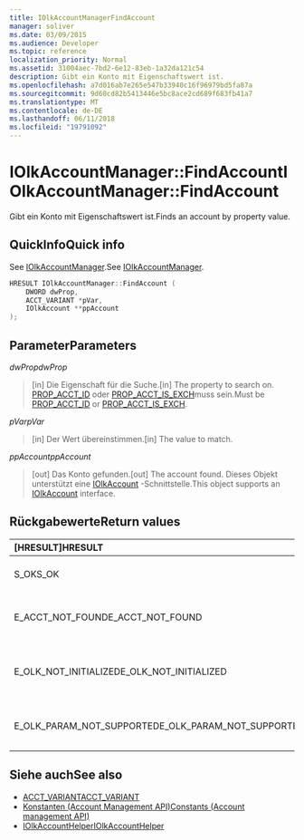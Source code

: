 ```yaml
---
title: IOlkAccountManagerFindAccount
manager: soliver
ms.date: 03/09/2015
ms.audience: Developer
ms.topic: reference
localization_priority: Normal
ms.assetid: 31004aec-7bd2-6e12-83eb-1a32da121c54
description: Gibt ein Konto mit Eigenschaftswert ist.
ms.openlocfilehash: a7d016ab7e265e547b33940c16f96979bd5fa87a
ms.sourcegitcommit: 9d60cd82b5413446e5bc8ace2cd689f683fb41a7
ms.translationtype: MT
ms.contentlocale: de-DE
ms.lasthandoff: 06/11/2018
ms.locfileid: "19791092"
---
```

# <a name="iolkaccountmanagerfindaccount"></a><span data-ttu-id="0ee16-103">IOlkAccountManager::FindAccount</span><span class="sxs-lookup"><span data-stu-id="0ee16-103">IOlkAccountManager::FindAccount</span></span>

<span data-ttu-id="0ee16-104">Gibt ein Konto mit Eigenschaftswert ist.</span><span class="sxs-lookup"><span data-stu-id="0ee16-104">Finds an account by property value.</span></span>
  
## <a name="quick-info"></a><span data-ttu-id="0ee16-105">QuickInfo</span><span class="sxs-lookup"><span data-stu-id="0ee16-105">Quick info</span></span>

<span data-ttu-id="0ee16-106">See [IOlkAccountManager](iolkaccountmanager.md).</span><span class="sxs-lookup"><span data-stu-id="0ee16-106">See [IOlkAccountManager](iolkaccountmanager.md).</span></span>
  
```cpp
HRESULT IOlkAccountManager::FindAccount (  
    DWORD dwProp, 
    ACCT_VARIANT *pVar, 
    IOlkAccount **ppAccount 
);
```

## <a name="parameters"></a><span data-ttu-id="0ee16-107">Parameter</span><span class="sxs-lookup"><span data-stu-id="0ee16-107">Parameters</span></span>

<span data-ttu-id="0ee16-108">_dwProp_</span><span class="sxs-lookup"><span data-stu-id="0ee16-108">_dwProp_</span></span>
  
> <span data-ttu-id="0ee16-109">[in] Die Eigenschaft für die Suche.</span><span class="sxs-lookup"><span data-stu-id="0ee16-109">[in] The property to search on.</span></span> <span data-ttu-id="0ee16-110">[PROP_ACCT_ID](prop_acct_id.md) oder [PROP_ACCT_IS_EXCH](prop_acct_is_exch.md)muss sein.</span><span class="sxs-lookup"><span data-stu-id="0ee16-110">Must be [PROP_ACCT_ID](prop_acct_id.md) or [PROP_ACCT_IS_EXCH](prop_acct_is_exch.md).</span></span>
    
<span data-ttu-id="0ee16-111">_pVar_</span><span class="sxs-lookup"><span data-stu-id="0ee16-111">_pVar_</span></span>
  
> <span data-ttu-id="0ee16-112">[in] Der Wert übereinstimmen.</span><span class="sxs-lookup"><span data-stu-id="0ee16-112">[in] The value to match.</span></span>
    
<span data-ttu-id="0ee16-113">_ppAccount_</span><span class="sxs-lookup"><span data-stu-id="0ee16-113">_ppAccount_</span></span>
  
> <span data-ttu-id="0ee16-114">[out] Das Konto gefunden.</span><span class="sxs-lookup"><span data-stu-id="0ee16-114">[out] The account found.</span></span> <span data-ttu-id="0ee16-115">Dieses Objekt unterstützt eine [IOlkAccount](iolkaccount.md) -Schnittstelle.</span><span class="sxs-lookup"><span data-stu-id="0ee16-115">This object supports an [IOlkAccount](iolkaccount.md) interface.</span></span> 
    
## <a name="return-values"></a><span data-ttu-id="0ee16-116">Rückgabewerte</span><span class="sxs-lookup"><span data-stu-id="0ee16-116">Return values</span></span>

|<span data-ttu-id="0ee16-117">**[HRESULT]**</span><span class="sxs-lookup"><span data-stu-id="0ee16-117">**HRESULT**</span></span>|<span data-ttu-id="0ee16-118">**Beschreibung**</span><span class="sxs-lookup"><span data-stu-id="0ee16-118">**Description**</span></span>|
|:-----|:-----|
|<span data-ttu-id="0ee16-119">S_OK</span><span class="sxs-lookup"><span data-stu-id="0ee16-119">S_OK</span></span>  <br/> |<span data-ttu-id="0ee16-120">Der Aufruf war erfolgreich.</span><span class="sxs-lookup"><span data-stu-id="0ee16-120">The call succeeded.</span></span>  <br/> |
|<span data-ttu-id="0ee16-121">E_ACCT_NOT_FOUND</span><span class="sxs-lookup"><span data-stu-id="0ee16-121">E_ACCT_NOT_FOUND</span></span>  <br/> |<span data-ttu-id="0ee16-122">Das angegebene Konto kann nicht gefunden werden.</span><span class="sxs-lookup"><span data-stu-id="0ee16-122">The specified account cannot be found.</span></span>  <br/> |
|<span data-ttu-id="0ee16-123">E_OLK_NOT_INITIALIZED</span><span class="sxs-lookup"><span data-stu-id="0ee16-123">E_OLK_NOT_INITIALIZED</span></span>  <br/> |<span data-ttu-id="0ee16-124">Konto-Manager wurde nicht für die Verwendung initialisiert.</span><span class="sxs-lookup"><span data-stu-id="0ee16-124">The account manager has not been initialized for use.</span></span>  <br/> |
|<span data-ttu-id="0ee16-125">E_OLK_PARAM_NOT_SUPPORTED</span><span class="sxs-lookup"><span data-stu-id="0ee16-125">E_OLK_PARAM_NOT_SUPPORTED</span></span>  <br/> |<span data-ttu-id="0ee16-126">Ein oder mehrere Parameter sind ungültig.</span><span class="sxs-lookup"><span data-stu-id="0ee16-126">One or more parameters are invalid.</span></span>  <br/> |
   
## <a name="see-also"></a><span data-ttu-id="0ee16-127">Siehe auch</span><span class="sxs-lookup"><span data-stu-id="0ee16-127">See also</span></span>

- [<span data-ttu-id="0ee16-128">ACCT_VARIANT</span><span class="sxs-lookup"><span data-stu-id="0ee16-128">ACCT_VARIANT</span></span>](acct_variant.md)  
- [<span data-ttu-id="0ee16-129">Konstanten (Account Management API)</span><span class="sxs-lookup"><span data-stu-id="0ee16-129">Constants (Account management API)</span></span>](constants-account-management-api.md)  
- [<span data-ttu-id="0ee16-130">IOlkAccountHelper</span><span class="sxs-lookup"><span data-stu-id="0ee16-130">IOlkAccountHelper</span></span>](iolkaccounthelper.md)

